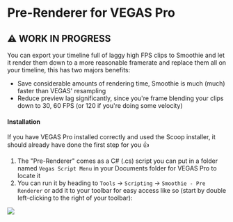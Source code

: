 # Pre-Renderer for VEGAS Pro

## ⚠ WORK IN PROGRESS

You can export your timeline full of laggy high FPS clips to Smoothie and let it render them down to a more reasonable framerate and replace them all on your timeline, this has two majors benefits:
- Save considerable amounts of rendering time, Smoothie is much (much) faster than VEGAS' resampling
- Reduce preview lag significantly, since you're frame blending your clips down to 30, 60 FPS (or 120 if you're doing some velocity)

#### Installation

If you have VEGAS Pro installed correctly and used the Scoop installer, it should already have done the first step for you 👍

1. The "Pre-Renderer" comes as a C# (.cs) script you can put in a folder named `Vegas Script Menu` in your Documents folder for VEGAS Pro to locate it
2. You can run it by heading to ``Tools`` -> ``Scripting`` -> ``Smoothie - Pre Renderer`` or add it to your toolbar for easy access like so (start by double left-clicking to the right of your toolbar):

![](https://i.imgur.com/iZvVwoP.gif)